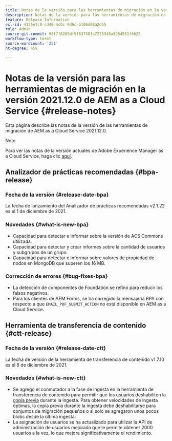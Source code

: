 ```yaml
---
title: Notas de la versión para las herramientas de migración en la versión 2021.12.0 de AEM as a Cloud Service
description: Notas de la versión para las herramientas de migración en la versión 2021.12.0 de AEM as a Cloud Service
feature: Release Information
exl-id: 4155e1c0-cd40-4cbc-9d6c-b106d68a2db5
role: Admin
source-git-commit: 90f7f6209df5f837583a7225940a5984551f6622
workflow-type: tm+mt
source-wordcount: '251'
ht-degree: 45%

---
```


# Notas de la versión para las herramientas de migración en la versión 2021.12.0 de AEM as a Cloud Service {#release-notes}

Esta página describe las notas de la versión de las herramientas de migración de AEM as a Cloud Service 2021.12.0.

>[!NOTE]
>Para ver las notas de la versión actuales de Adobe Experience Manager as a Cloud Service, haga clic [aquí](https://experienceleague.adobe.com/docs/experience-manager-cloud-service/release-notes/release-notes/release-notes-current.html?lang=es).

## Analizador de prácticas recomendadas {#bpa-release}

### Fecha de la versión {#release-date-bpa}

La fecha de lanzamiento del Analizador de prácticas recomendadas v2.1.22 es el 1 de diciembre de 2021.

### Novedades {#what-is-new-bpa}

* Capacidad para detectar e informar sobre la versión de ACS Commons utilizada.
* Capacidad para detectar y crear informes sobre la cantidad de usuarios y subgrupos de un grupo.
* Capacidad para detectar e informar sobre valores de propiedad de nodos en MongoDB que superen los 16 MB.

### Corrección de errores {#bug-fixes-bpa}

* La detección de componentes de Foundation se refinó para reducir los falsos negativos.
* Para los clientes de AEM Forms, se ha corregido la mensajería BPA con respecto a que `EMAIL_PDF_SUBMIT_ACTION` no está disponible en AEM as a Cloud Service.


## Herramienta de transferencia de contenido {#ctt-release}

### Fecha de la versión {#release-date-ctt}

La fecha de versión de la herramienta de transferencia de contenido v1.7.10 es el 8 de diciembre de 2021.

### Novedades {#what-is-new-ctt}

* Se agregó el conmutador a la fase de ingesta en la herramienta de transferencia de contenido para permitir que los usuarios deshabiliten la [copia previa](https://experienceleague.adobe.com/docs/experience-manager-cloud-service/moving/cloud-migration/content-transfer-tool/handling-large-content-repositories.html) durante la ingesta. Para obtener velocidades de ingesta óptimas, la copia previa durante la ingesta debe deshabilitarse para conjuntos de migración pequeños o si solo se agregaron unos pocos blobs desde la última ingesta.
* La asignación de usuarios se ha actualizado para utilizar la API de administración de usuarios mejorada que le permite obtener 2000 usuarios a la vez, lo que mejora significativamente el rendimiento.
